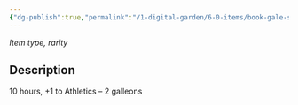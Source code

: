 ```yaml
---
{"dg-publish":true,"permalink":"/1-digital-garden/6-0-items/book-gale-s-grip-harnessing-wind-and-power-for-superior-flight/","tags":["#item","#mundane","#book"]}
---
```


*Item type, rarity*

## Description

10 hours, +1 to Athletics – 2 galleons
